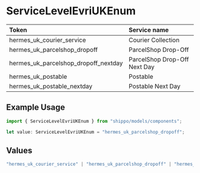 # ServiceLevelEvriUKEnum

|Token | Service name|
|:---|:---|
| hermes_uk_courier_service | Courier Collection|
| hermes_uk_parcelshop_dropoff | ParcelShop Drop-Off|
| hermes_uk_parcelshop_dropoff_nextday | ParcelShop Drop-Off Next Day|
| hermes_uk_postable | Postable|
| hermes_uk_postable_nextday | Postable Next Day|


## Example Usage

```typescript
import { ServiceLevelEvriUKEnum } from "shippo/models/components";

let value: ServiceLevelEvriUKEnum = "hermes_uk_parcelshop_dropoff";
```

## Values

```typescript
"hermes_uk_courier_service" | "hermes_uk_parcelshop_dropoff" | "hermes_uk_parcelshop_dropoff_nextday" | "hermes_uk_postable" | "hermes_uk_postable_nextday"
```